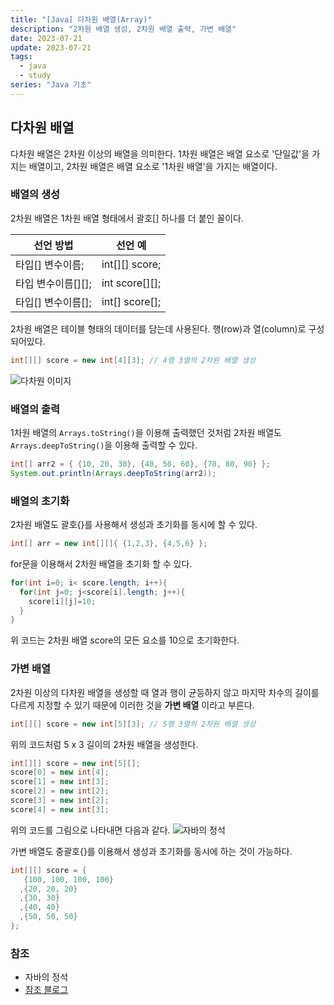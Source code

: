 ```yaml
---
title: "[Java] 다차원 배열(Array)"
description: "2차원 배열 생성, 2차원 배열 출력, 가변 배열"
date: 2023-07-21
update: 2023-07-21
tags:
  - java
  - study
series: "Java 기초"
---
```


## 다차원 배열

다차원 배열은 2차원 이상의 배열을 의미한다. 1차원 배열은 배열 요소로 '단일값'을 가지는 배열이고, 2차원 배열은 배열 요소로 '1차원 배열'을 가지는 배열이다. 

### 배열의 생성

2차원 배열은 1차원 배열 형태에서 괄호[] 하나를 더 붙인 꼴이다.

|선언 방법|선언 예|
|----|----|
|타입[] 변수이름;   | int[][] score;|
|타입 변수이름[][]; | int score[][];|
|타입[] 변수이름[]; | int[] score[];|

2차원 배열은 테이블 형태의 데이터를 담는데 사용된다. 행(row)과 열(column)로 구성되어있다.
```java
int[][] score = new int[4][3]; // 4행 3열의 2차원 배열 생성
```

![다차원 이미지](https://github.com/C0ribo/code-blog/assets/133131980/c4533619-1a9c-4cb1-a249-f070ddaa41f5)

### 배열의 출력

1차원 배열의 `Arrays.toString()`을 이용해 출력했던 것처럼 2차원 배열도 `Arrays.deepToString()`을 이용해 출력할 수 있다. 

```java
int[] arr2 = { {10, 20, 30}, {40, 50, 60}, {70, 80, 90} };
System.out.println(Arrays.deepToString(arr2));
```

### 배열의 초기화

2차원 배열도 괄호{}를 사용해서 생성과 초기화를 동시에 할 수 있다. 
```java
int[] arr = new int[][]{ {1,2,3}, {4,5,6} };
```
for문을 이용해서 2차원 배열을 초기화 할 수 있다.
```java
for(int i=0; i< score.length; i++){
  for(int j=0; j<score[i].length; j++){
    score[i][j]=10;
  }
}
```
위 코드는 2차원 배열 score의 모든 요소를 10으로 초기화한다.

### 가변 배열

2차원 이상의 다차원 배열을 생성할 때 열과 행이 균등하지 않고 마지막 차수의 길이를 다르게 지정할 수 있기 때문에 이러한 것을 **가변 배열** 이라고 부른다.
```java
int[][] score = new int[5][3]; // 5행 3열의 2차원 배열 생성
```
위의 코드처럼 5 x 3 길이의 2차원 배열을 생성한다. 
```java
int[][] score = new int[5][];
score[0] = new int[4];
score[1] = new int[3];
score[2] = new int[2];
score[3] = new int[2];
score[4] = new int[3];
```
위의 코드를 그림으로 나타내면 다음과 같다.
![자바의 정석](https://github.com/C0ribo/code-blog/assets/133131980/1a8aaae6-a742-484b-b1f7-6974ea11d0b5)

가변 배열도 중괄호{}를 이용해서 생성과 초기화를 동시에 하는 것이 가능하다.
```java
int[][] score = {
   {100, 100, 100, 100}
  ,{20, 20, 20}
  ,{30, 30}
  ,{40, 40}
  ,{50, 50, 50}
};
```

### 참조

- 자바의 정석
- [참조 블로그](https://inpa.tistory.com/entry/JAVA-%E2%98%95-%EC%9E%90%EB%B0%94-%EB%B0%B0%EC%97%B4Array-%EB%AC%B8%EB%B2%95-%EC%9D%91%EC%9A%A9-%EC%B4%9D%EC%A0%95%EB%A6%AC)